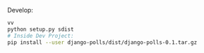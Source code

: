 Develop:

```sh
vv
python setup.py sdist
# Inside Dev Project:
pip install --user django-polls/dist/django-polls-0.1.tar.gz
```
